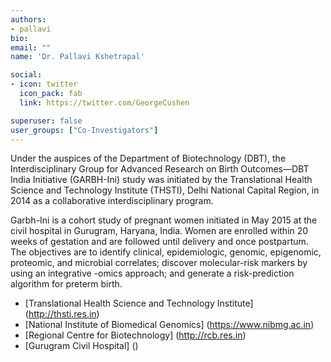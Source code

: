 ```yaml
---
authors:
- pallavi
bio: 
email: ""
name: 'Dr. Pallavi Kshetrapal'

social:
- icon: twitter
  icon_pack: fab
  link: https://twitter.com/GeorgeCushen

superuser: false
user_groups: ["Co-Investigators"]
---
```


Under the auspices of the Department of Biotechnology (DBT), the Interdisciplinary Group for Advanced Research on Birth Outcomes—DBT India Initiative (GARBH-Ini) study was initiated by the Translational Health Science and Technology Institute (THSTI), Delhi National Capital Region, in 2014 as a collaborative interdisciplinary program.

Garbh-Ini is a cohort study of pregnant women initiated in May 2015 at the civil hospital in Gurugram, Haryana, India. Women are enrolled within 20 weeks of gestation and are followed until delivery and once postpartum. The objectives are to identify clinical, epidemiologic, genomic, epigenomic, proteomic, and microbial correlates; discover molecular-risk markers by using an integrative -omics approach; and generate a risk-prediction algorithm for preterm birth.


* [Translational Health Science and Technology Institute] (http://thsti.res.in)
* [National Institute of Biomedical Genomics] (https://www.nibmg.ac.in)
* [Regional Centre for Biotechnology] (http://rcb.res.in)
* [Gurugram Civil Hospital] ()
